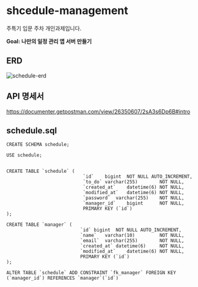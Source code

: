 # shcedule-management
<p>주특기 입문 주차 개인과제입니다.</p>
<b>Goal: 나만의 일정 관리 앱 서버 만들기</b>

## ERD

![schedule-erd](https://github.com/user-attachments/assets/46875cd1-0edb-4b91-ba10-76d4f127eba4)


## API 명세서
https://documenter.getpostman.com/view/26350607/2sA3s6Dp6B#intro

## schedule.sql

```
CREATE SCHEMA schedule;

USE schedule;


CREATE TABLE `schedule` (
                            `id`	bigint	NOT NULL AUTO_INCREMENT,
                            `to_do`	varchar(255)	    NOT NULL,
                            `created_at`	datetime(6)	NOT NULL,
                            `modified_at`	datetime(6)	NOT NULL,
                            `password`	varchar(255)	NOT NULL,
                            `manager_id`	bigint	    NOT NULL,
                            PRIMARY KEY (`id`)
);

CREATE TABLE `manager` (
                           `id`	bigint	NOT NULL AUTO_INCREMENT,
                           `name`	varchar(10)	        NOT NULL,
                           `email`	varchar(255)	    NOT NULL,
                           `created_at`	datetime(6)	    NOT NULL,
                           `modified_at`	datetime(6)	NOT NULL,
                           PRIMARY KEY (`id`)
);

ALTER TABLE `schedule` ADD CONSTRAINT `fk_manager` FOREIGN KEY (`manager_id`) REFERENCES `manager`(`id`)
```